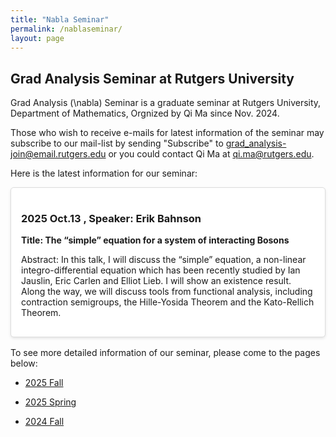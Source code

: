 ```yaml
---
title: "Nabla Seminar"
permalink: /nablaseminar/
layout: page
---
```

<script src="https://cdnjs.cloudflare.com/ajax/libs/mathjax/3.2.2/es5/tex-mml-chtml.min.js"></script>
<style>
    .seminar-card {
        background-color: white;
        border: 1px solid #ddd;
        padding: 1rem;
        margin-bottom: 1rem;
        border-radius: 5px;
        box-shadow: 0 2px 4px rgba(0, 0, 0, 0.1);
    }
</style>


## Grad Analysis Seminar at Rutgers University

Grad Analysis \(\nabla\) Seminar is a graduate seminar at Rutgers University, Department of Mathematics, Orgnized by Qi Ma since Nov. 2024.

Those who wish to receive e-mails for latest information of the seminar may subscribe to our mail-list by sending "Subscribe" 
to <grad_analysis-join@email.rutgers.edu> or you could contact Qi Ma at <qi.ma@rutgers.edu>.

Here is the latest information for our seminar:

<div class="seminar-card">
    <h3>2025 Oct.13 , Speaker: Erik Bahnson</h3>
    <p><strong>Title: The “simple” equation for a system of interacting Bosons  </strong></p>
    <p>Abstract:  In this talk, I will discuss the “simple” equation, a non-linear integro-differential equation which has been recently studied by Ian Jauslin, Eric Carlen and Elliot Lieb. I will show an existence result. Along the way, we will discuss tools from functional analysis, including contraction semigroups, the Hille-Yosida Theorem and the Kato-Rellich Theorem. </p>
</div>

To see more detailed information of our seminar, please come to the pages below:

* [2025 Fall](../_pages/NablaSeminar2025Fall.md)

* [2025 Spring](../_pages/NablaSeminar2025Spring.md)

* [2024 Fall](../_pages/NablaSeminar2024Fall.md)